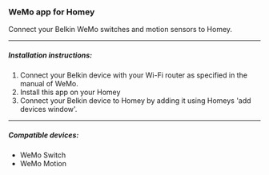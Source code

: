 ### WeMo app for Homey  
Connect your Belkin WeMo switches and motion sensors to Homey.


---
##### Installation instructions: 
1. Connect your Belkin device with your Wi-Fi router as specified in the manual of WeMo.
2. Install this app on your Homey
3. Connect your Belkin device to Homey by adding it using Homeys 'add devices window'.


---
##### Compatible devices:
- WeMo Switch
- WeMo Motion 
 

